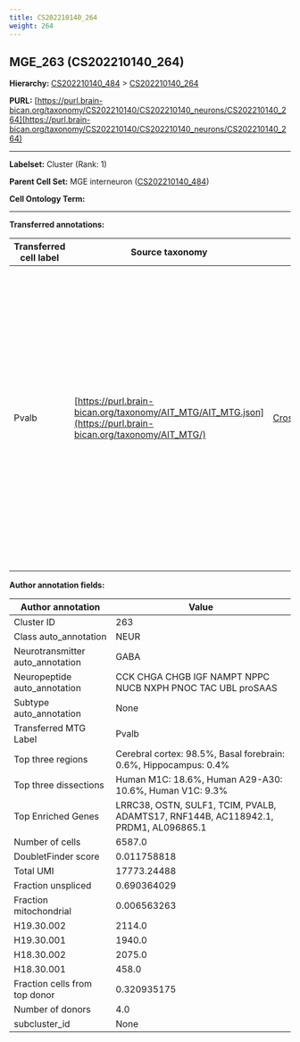 ```yaml
---
title: CS202210140_264
weight: 264
---
```

## MGE_263 (CS202210140_264)
<b>Hierarchy: </b>
[CS202210140_484](../CS202210140_484) >
[CS202210140_264](../CS202210140_264)

**PURL:** [https://purl.brain-bican.org/taxonomy/CS202210140/CS202210140_neurons/CS202210140_264](https://purl.brain-bican.org/taxonomy/CS202210140/CS202210140_neurons/CS202210140_264)

---


**Labelset:** Cluster (Rank: 1)

**Parent Cell Set:** MGE interneuron ([CS202210140_484](../CS202210140_484))



**Cell Ontology Term:** 

[MARKER GENES.]: #


---

[TRANSFERRED ANNOTATIONS.]: #


**Transferred annotations:**

| Transferred cell label | Source taxonomy | Source node accession | Algorithm name | Comment |
|------------------------|-----------------|-----------------------|----------------|---------|
|Pvalb|[https://purl.brain-bican.org/taxonomy/AIT_MTG/AIT_MTG.json](https://purl.brain-bican.org/taxonomy/AIT_MTG/)|[CrossArea_subclass:5bcef2988c](https://purl.brain-bican.org/taxonomy/AIT_MTG/CrossArea_subclass_5bcef2988c)||We performed PCA (50 components) on our full dataset, trained a random forest classifier (scikit-learn, class_ weight=‘balanced’, max_depth=50) on the MTG labels, and then predicted labels for all cells. We labeled each cluster with the mode of its constituent cells if two conditions were met: more than 0.8 of predicted labels matched the mode, and the mean probability of these pre- dictions was greater than 0.8.|

[AUTHOR ANNOTATION FIELDS.]: #


**Author annotation fields:**

| Author annotation | Value |
|-------------------|-------|
|Cluster ID|263|
|Class auto_annotation|NEUR|
|Neurotransmitter auto_annotation|GABA|
|Neuropeptide auto_annotation|CCK CHGA CHGB IGF NAMPT NPPC NUCB NXPH PNOC TAC UBL proSAAS|
|Subtype auto_annotation|None|
|Transferred MTG Label|Pvalb|
|Top three regions|Cerebral cortex: 98.5%, Basal forebrain: 0.6%, Hippocampus: 0.4%|
|Top three dissections|Human M1C: 18.6%, Human A29-A30: 10.6%, Human V1C: 9.3%|
|Top Enriched Genes|LRRC38, OSTN, SULF1, TCIM, PVALB, ADAMTS17, RNF144B, AC118942.1, PRDM1, AL096865.1|
|Number of cells|6587.0|
|DoubletFinder score|0.011758818|
|Total UMI|17773.24488|
|Fraction unspliced|0.690364029|
|Fraction mitochondrial|0.006563263|
|H19.30.002|2114.0|
|H19.30.001|1940.0|
|H18.30.002|2075.0|
|H18.30.001|458.0|
|Fraction cells from top donor|0.320935175|
|Number of donors|4.0|
|subcluster_id|None|
